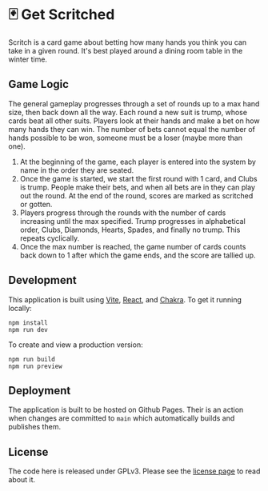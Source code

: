 # 🃏 Get Scritched

Scritch is a card game about betting how many hands you think you can take in a given round. It's best played around a dining room table in the winter time.

## Game Logic

The general gameplay progresses through a set of rounds up to a max hand size, then back down all the way. Each round a new suit is trump, whose cards beat all other suits. Players look at their hands and make a bet on how many hands they can win. The number of bets cannot equal the number of hands possible to be won, someone must be a loser (maybe more than one).

1. At the beginning of the game, each player is entered into the system by name in the order they are seated.
2. Once the game is started, we start the first round with 1 card, and Clubs is trump. People make their bets, and when all bets are in they can play out the round. At the end of the round, scores are marked as scritched or gotten.
3. Players progress through the rounds with the number of cards increasing until the max specified. Trump progresses in alphabetical order, Clubs, Diamonds, Hearts, Spades, and finally no trump. This repeats cyclically.
4. Once the max number is reached, the game number of cards counts back down to 1 after which the game ends, and the score are tallied up.

## Development

This application is built using [Vite](https://vite.dev/), [React](https://react.dev/), and [Chakra](https://www.chakra-ui.com/). To get it running locally:

```
npm install
npm run dev
```

To create and view a production version:

```
npm run build
npm run preview
```

## Deployment

The application is built to be hosted on Github Pages. Their is an action when changes are committed to `main` which automatically builds and publishes them.

## License

The code here is released under GPLv3. Please see the [license page](/LICENSE) to read about it.
